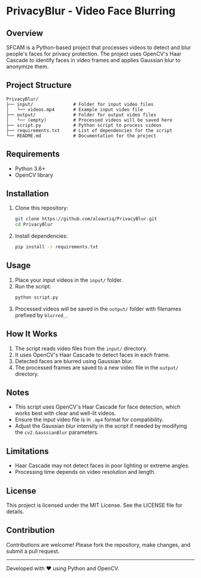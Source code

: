 # PrivacyBlur - Video Face Blurring

## Overview
SFCAM is a Python-based project that processes videos to detect and blur people's faces for privacy protection. The project uses OpenCV's Haar Cascade to identify faces in video frames and applies Gaussian blur to anonymize them.

## Project Structure
```
PrivacyBlur/
├── input/               # Folder for input video files
│   └── videos.mp4       # Example input video file
├── output/              # Folder for output video files
│   └── (empty)          # Processed videos will be saved here
├── script.py            # Python script to process videos
├── requirements.txt     # List of dependencies for the script
└── README.md            # Documentation for the project
```

## Requirements
- Python 3.6+
- OpenCV library

## Installation
1. Clone this repository:
   ```bash
   git clone https://github.com/aloautiq/PrivacyBlur.git
   cd PrivacyBlur
   ```

2. Install dependencies:
   ```bash
   pip install -r requirements.txt
   ```

## Usage
1. Place your input videos in the `input/` folder.
2. Run the script:
   ```bash
   python script.py
   ```
3. Processed videos will be saved in the `output/` folder with filenames prefixed by `blurred_`.

## How It Works
1. The script reads video files from the `input/` directory.
2. It uses OpenCV's Haar Cascade to detect faces in each frame.
3. Detected faces are blurred using Gaussian blur.
4. The processed frames are saved to a new video file in the `output/` directory.

## Notes
- This script uses OpenCV's Haar Cascade for face detection, which works best with clear and well-lit videos.
- Ensure the input video file is in `.mp4` format for compatibility.
- Adjust the Gaussian blur intensity in the script if needed by modifying the `cv2.GaussianBlur` parameters.

## Limitations
- Haar Cascade may not detect faces in poor lighting or extreme angles.
- Processing time depends on video resolution and length.

## License
This project is licensed under the MIT License. See the LICENSE file for details.

## Contribution
Contributions are welcome! Please fork the repository, make changes, and submit a pull request.

---
Developed with ❤️ using Python and OpenCV.
